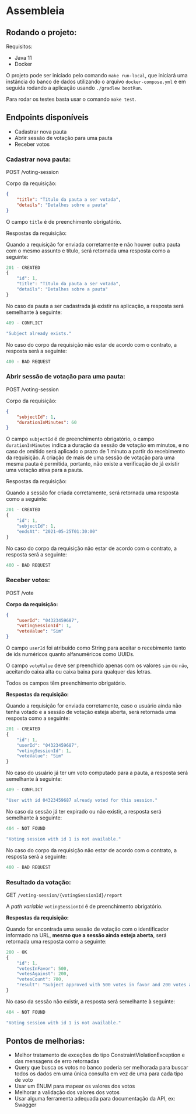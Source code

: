 # Assembleia
## Rodando o projeto:

Requisitos:

- Java 11
- Docker

O projeto pode ser iniciado pelo comando `make run-local`, que iniciará uma instância do banco de dados utilizando o arquivo `docker-compose.yml` e em seguida rodando a aplicação usando `./gradlew bootRun`.

Para rodar os testes basta usar o comando `make test`.

## Endpoints disponíveis

- Cadastrar nova pauta
- Abrir sessão de votação para uma pauta
- Receber votos

### Cadastrar nova pauta:

POST /voting-session

Corpo da requisição:

```json
{
	"title": "Título da pauta a ser votada",
	"details": "Detalhes sobre a pauta"
}
```

O campo `title` é de preenchimento obrigatório.

Respostas da requisição:

Quando a requisição for enviada corretamente e não houver outra pauta com o mesmo assunto e título, será retornada uma resposta como a seguinte:

```jsx
201 - CREATED
{
	"id": 1,
	"title": "Título da pauta a ser votada",
	"details": "Detalhes sobre a pauta"
}
```

No caso da pauta a ser cadastrada já existir na aplicação, a resposta será semelhante à seguinte:

```jsx
409 - CONFLICT

"Subject already exists."
```

No caso do corpo da requisição não estar de acordo com o contrato, a resposta será a seguinte:

```jsx
400 - BAD REQUEST
```

### Abrir sessão de votação para uma pauta:

POST /voting-session

Corpo da requisição:

```json
{
	"subjectId": 1,
	"durationInMinutes": 60
}
```

O campo `subjectId` é de preenchimento obrigatório, o campo `durationInMinutes` indica a duração da sessão de votação em minutos, e no caso de omitido será aplicado o prazo de 1 minuto a partir do recebimento da requisição. A criação de mais de uma sessão de votação para uma mesma pauta é permitida, portanto, não existe a verificação de já existir uma votação ativa para a pauta.

Respostas da requisição:

Quando a sessão for criada corretamente, será retornada uma resposta como a seguinte:

```jsx
201 - CREATED
{
	"id": 1,
	"subjectId": 1,
	"endsAt": "2021-05-25T01:30:00"
}
```

No caso do corpo da requisição não estar de acordo com o contrato, a resposta será a seguinte:

```jsx
400 - BAD REQUEST
```

### Receber votos:

POST /vote

**Corpo da requisição:**

```json
{
	"userId": "04323459687",
	"votingSessionId": 1,
	"voteValue": "Sim"
}
```

O campo `userId` foi atribuído como String para aceitar o recebimento tanto de ids numéricos quanto alfanuméricos como UUIDs.

O campo `voteValue` deve ser preenchido apenas com os valores `sim` ou `não`, aceitando caixa alta ou caixa baixa para qualquer das letras.

Todos os campos têm preenchimento obrigatório.

**Respostas da requisição:**

Quando a requisição for enviada corretamente, caso o usuário ainda não tenha votado e a sessão de votação esteja aberta, será retornada uma resposta como a seguinte:


```jsx
201 - CREATED
{
	"id": 1,
	"userId": "04323459687",
	"votingSessionId": 1,
	"voteValue": "Sim"
}
```

No caso do usuário já ter um voto computado para a pauta, a resposta será semelhante à seguinte:

```jsx
409 - CONFLICT

"User with id 04323459687 already voted for this session."
```

No caso da sessão já ter expirado ou não existir, a resposta será semelhante à seguinte:

```jsx
404 - NOT FOUND

"Voting session with id 1 is not available."
```

No caso do corpo da requisição não estar de acordo com o contrato, a resposta será a seguinte:

```jsx
400 - BAD REQUEST
```

### Resultado da votação:

GET `/voting-session/{votingSessionId}/report`

A _path variable_ `votingSessionId` é de preenchimento obrigatório.

**Respostas da requisição:**

Quando for encontrada uma sessão de votação com o identificador informado na URL, **mesmo que a sessão ainda esteja aberta**, será retornada uma resposta como a seguinte:


```jsx
200 - OK
{
    "id": 1,
    "votesInFavor": 500, 
    "votesAgainst": 200,
    "votesCount": 700,
    "result": "Subject approved with 500 votes in favor and 200 votes against"
}
```


No caso da sessão não existir, a resposta será semelhante à seguinte:

```jsx
404 - NOT FOUND

"Voting session with id 1 is not available."
```

## Pontos de melhorias:

- Melhor tratamento de exceções do tipo ConstraintViolationException e das mensagens de erro retornadas
- Query que busca os votos no banco poderia ser melhorada para buscar todos os dados em uma única consulta em vez de uma para cada tipo de voto
- Usar um ENUM para mapear os valores dos votos
- Melhorar a validação dos valores dos votos
- Usar alguma ferramenta adequada para documentação da API, ex: Swagger
